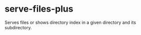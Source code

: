 # serve-files-plus
Serves files or shows directory index in a given directory and its subdirectory.
